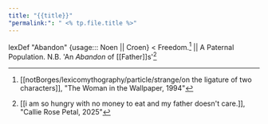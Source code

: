 ```yaml
---
title: "{{title}}"
"permalink:": " <% tp.file.title %>"
---
```

lexDef "Abandon" {usage::: Noen || Croen} < Freedom.[^AbandonNoen] || A Paternal Population. N.B. 'An _Abandon_ of [[Father]]s'[^AbandonCroen]

[^AbandonNoen]: [[notBorges/lexicomythography/particle/strange/on the ligature of two characters]], "The Woman in the Wallpaper, 1994"
[^AbandonCroen]: [[i am so hungry with no money to eat and my father doesn't care.]], "Callie Rose Petal, 2025"
